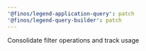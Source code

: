 ```yaml
---
'@finos/legend-application-query': patch
'@finos/legend-query-builder': patch
---
```


Consolidate filter operations and track usage
